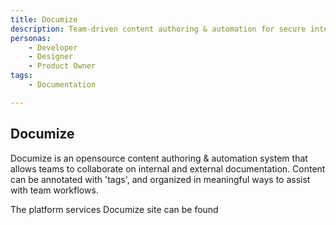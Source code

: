 ```yaml
---
title: Documize
description: Team-driven content authoring & automation for secure internal and external documentation.
personas: 
	- Developer
    - Designer
    - Product Owner
tags:
	- Documentation

---
```

## Documize

Documize is an opensource content authoring & automation system that allows teams to collaborate on internal and external documentation. Content can be annotated with 'tags', and organized in meaningful ways to assist with team workflows. 

The platform services Documize site can be found <site url>
  

